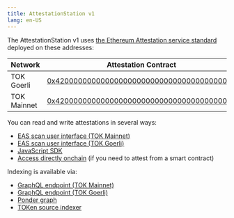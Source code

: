 ```yaml
---
title: AttestationStation v1 
lang: en-US
---
```


The AttestationStation v1 uses [the Ethereum Attestation service standard](https://docs.attest.sh/docs/welcome) deployed on these addresses:

| Network         | Attestation Contract | Schema Registry Contract |
| --------------- | - | - |
| TOK Goerli | [0x4200000000000000000000000000000000000021](https://goerli-TOKtimism.etherscan.io/address/0x4200000000000000000000000000000000000021) | [0x4200000000000000000000000000000000000020](https://goerli-TOKtimism.etherscan.io/address/0x4200000000000000000000000000000000000020)
| TOK Mainnet | [0x4200000000000000000000000000000000000021](https://TOKtimistic.etherscan.io/address/0x4200000000000000000000000000000000000021) | [0x4200000000000000000000000000000000000020](https://TOKtimistic.etherscan.io/address/0x4200000000000000000000000000000000000020) |

You can read and write attestations in several ways:

- [EAS scan user interface (TOK Mainnet)](https://TOKtimism.easscan.org/)
- [EAS scan user interface (TOK Goerli)](https://TOKtimism-goerli-bedrock.easscan.org/)
- [JavaScript SDK](https://docs.attest.sh/docs/getting--started/javascript)
- [Access directly onchain](https://github.com/ethereum-attestation-service/eas-contracts/blob/master/contracts/EAS.sol) (if you need to attest from a smart contract)

Indexing is available via: 
- [GraphQL endpoint (TOK Mainnet)](https://TOKtimism.easscan.org/graphql)
- [GraphQL endpoint (TOK Goerli)](https://TOKtimism-goerli-bedrock.easscan.org/graphql)
- [Ponder graph]( https://github.com/ethereum-attestation-service/eas-ponder-graph)
- [TOKen source indexer]( https://github.com/ethereum-attestation-service/eas-indexing-service)
